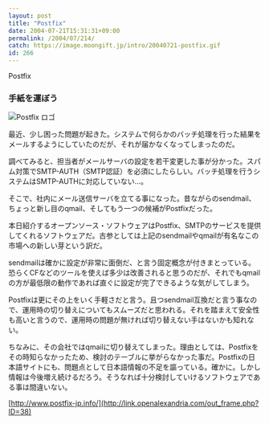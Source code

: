 ```yaml
---
layout: post
title: "Postfix"
date: 2004-07-21T15:31:31+09:00
permalink: /2004/07/214/
catch: https://image.moongift.jp/intro/20040721-postfix.gif
id: 266
---
```

Postfix  
<!--more-->

### 手紙を運ぼう
  

![Postfix ロゴ](https://image.moongift.jp/intro/20040721-postfix.gif "Postfix ロゴ")

  

最近、少し困った問題が起きた。システムで何らかのバッチ処理を行った結果をメールするようにしていたのだが、それが届かなくなってしまったのだ。

  

調べてみると、担当者がメールサーバの設定を若干変更した事が分かった。スパム対策でSMTP-AUTH（SMTP認証）を必須にしたらしい。バッチ処理を行うシステムはSMTP-AUTHに対応していない…。

  

そこで、社内にメール送信サーバを立てる事になった。昔ながらのsendmail、ちょっと新し目のqmail、そしてもう一つの候補がPostfixだった。

  

本日紹介するオープンソース・ソフトウェアはPostfix、SMTPのサービスを提供してくれるソフトウェアだ。古参としては上記のsendmailやqmailが有名なこの市場への新しい芽という訳だ。

  

sendmailは確かに設定が非常に面倒だ、と言う固定概念が付きまとっている。恐らくCFなどのツールを使えば多少は改善されると思うのだが、それでもqmailの方が最低限の動作であれば直ぐに設定が完了できるような気がしてしまう。

  

Postfixは更にその上をいく手軽さだと言う。且つsendmail互換だと言う事なので、運用時の切り替えについてもスムーズだと思われる。それを踏まえて安全性も高いと言うので、運用時の問題が無ければ切り替えない手はないかも知れない。

  

ちなみに、その会社ではqmailに切り替えてしまった。理由としては、Postfixをその時知らなかったため、検討のテーブルに挙がらなかった事だ。Postfixの日本語サイトにも、問題点として日本語情報の不足を謳っている。確かに。しかし情報は今後増え続けるだろう。そうなれば十分検討していけるソフトウェアである事は間違いない。

  

[http://www.postfix-jp.info/](http://link.openalexandria.com/out_frame.php?ID=38)

